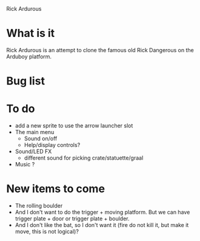 Rick Ardurous

# What is it

Rick Ardurous is an attempt to clone the famous old Rick Dangerous on the Arduboy platform.

# Bug list

# To do
- add a new sprite to use the arrow launcher slot
- The main menu
	- Sound on/off
	- Help/display controls?
- Sound/LED FX
	- different sound for picking crate/statuette/graal
- Music ?

# New items to come
- The rolling boulder
- And I don't want to do the trigger + moving platform. But we can have trigger plate + door or trigger plate + boulder.
- And I don't like the bat, so I don't want it (fire do not kill it, but make it move, this is not logical)?

